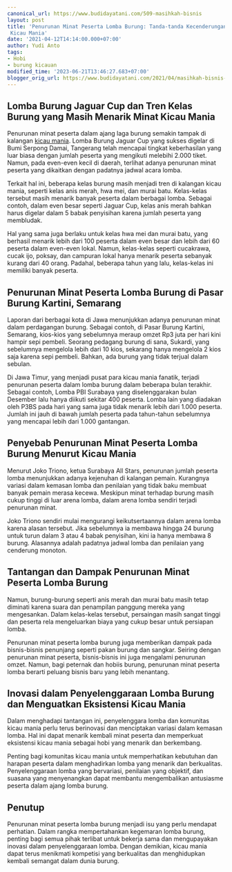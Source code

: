 ```yaml
---
canonical_url: https://www.budidayatani.com/509-masihkah-bisnis
layout: post
title: 'Penurunan Minat Peserta Lomba Burung: Tanda-tanda Kecenderungan Sepi di Kalangan
 Kicau Mania'
date: '2021-04-12T14:14:00.000+07:00'
author: Yudi Anto
tags:
- Hobi
- burung kicauan
modified_time: '2023-06-21T13:46:27.683+07:00'
blogger_orig_url: https://www.budidayatani.com/2021/04/masihkah-bisnis-burung-kicauan.html
---
```


## Lomba Burung Jaguar Cup dan Tren Kelas Burung yang Masih Menarik Minat Kicau Mania

Penurunan minat peserta dalam ajang laga burung semakin tampak di kalangan [kicau mania](https://www.budidayatani.com/search/label/burung%20kicauan). Lomba Burung Jaguar Cup yang sukses digelar di Bumi Serpong Damai, Tangerang telah mencapai tingkat keberhasilan yang luar biasa dengan jumlah peserta yang mengikuti melebihi 2.000 tiket. Namun, pada even-even kecil di daerah, terlihat adanya penurunan minat peserta yang dikaitkan dengan padatnya jadwal acara lomba.

Terkait hal ini, beberapa kelas burung masih menjadi tren di kalangan kicau mania, seperti kelas anis merah, hwa mei, dan murai batu. Kelas-kelas tersebut masih menarik banyak peserta dalam berbagai lomba. Sebagai contoh, dalam even besar seperti Jaguar Cup, kelas anis merah bahkan harus digelar dalam 5 babak penyisihan karena jumlah peserta yang membludak.

Hal yang sama juga berlaku untuk kelas hwa mei dan murai batu, yang berhasil menarik lebih dari 100 peserta dalam even besar dan lebih dari 60 peserta dalam even-even lokal. Namun, kelas-kelas seperti cucakrawa, cucak ijo, poksay, dan campuran lokal hanya menarik peserta sebanyak kurang dari 40 orang. Padahal, beberapa tahun yang lalu, kelas-kelas ini memiliki banyak peserta.

## Penurunan Minat Peserta Lomba Burung di Pasar Burung Kartini, Semarang

Laporan dari berbagai kota di Jawa menunjukkan adanya penurunan minat dalam perdagangan burung. Sebagai contoh, di Pasar Burung Kartini, Semarang, kios-kios yang sebelumnya meraup omzet Rp3 juta per hari kini hampir sepi pembeli. Seorang pedagang burung di sana, Sukardi, yang sebelumnya mengelola lebih dari 10 kios, sekarang hanya mengelola 2 kios saja karena sepi pembeli. Bahkan, ada burung yang tidak terjual dalam sebulan.

Di Jawa Timur, yang menjadi pusat para kicau mania fanatik, terjadi penurunan peserta dalam lomba burung dalam beberapa bulan terakhir. Sebagai contoh, Lomba PBI Surabaya yang diselenggarakan bulan Desember lalu hanya diikuti sekitar 400 peserta. Lomba lain yang diadakan oleh P3BS pada hari yang sama juga tidak menarik lebih dari 1.000 peserta. Jumlah ini jauh di bawah jumlah peserta pada tahun-tahun sebelumnya yang mencapai lebih dari 1.000 gantangan.

## Penyebab Penurunan Minat Peserta Lomba Burung Menurut Kicau Mania

Menurut Joko Triono, ketua Surabaya All Stars, penurunan jumlah peserta lomba menunjukkan adanya kejenuhan di kalangan pemain. Kurangnya variasi dalam kemasan lomba dan penilaian yang tidak baku membuat banyak pemain merasa kecewa. Meskipun minat terhadap burung masih cukup tinggi di luar arena lomba, dalam arena lomba sendiri terjadi penurunan minat.

Joko Triono sendiri mulai mengurangi keikutsertaannya dalam arena lomba karena alasan tersebut. Jika sebelumnya ia membawa hingga 24 burung untuk turun dalam 3 atau 4 babak penyisihan, kini ia hanya membawa 8 burung. Alasannya adalah padatnya jadwal lomba dan penilaian yang cenderung monoton.

## Tantangan dan Dampak Penurunan Minat Peserta Lomba Burung

Namun, burung-burung seperti anis merah dan murai batu masih tetap diminati karena suara dan penampilan panggung mereka yang mengesankan. Dalam kelas-kelas tersebut, persaingan masih sangat tinggi dan peserta rela mengeluarkan biaya yang cukup besar untuk persiapan lomba.

Penurunan minat peserta lomba burung juga memberikan dampak pada bisnis-bisnis penunjang seperti pakan burung dan sangkar. Seiring dengan penurunan minat peserta, bisnis-bisnis ini juga mengalami penurunan omzet. Namun, bagi peternak dan hobiis burung, penurunan minat peserta lomba berarti peluang bisnis baru yang lebih menantang.

## Inovasi dalam Penyelenggaraan Lomba Burung dan Menguatkan Eksistensi Kicau Mania

Dalam menghadapi tantangan ini, penyelenggara lomba dan komunitas kicau mania perlu terus berinovasi dan menciptakan variasi dalam kemasan lomba. Hal ini dapat menarik kembali minat peserta dan memperkuat eksistensi kicau mania sebagai hobi yang menarik dan berkembang.

Penting bagi komunitas kicau mania untuk memperhatikan kebutuhan dan harapan peserta dalam menghadirkan lomba yang menarik dan berkualitas. Penyelenggaraan lomba yang bervariasi, penilaian yang objektif, dan suasana yang menyenangkan dapat membantu mengembalikan antusiasme peserta dalam ajang lomba burung.

## Penutup

Penurunan minat peserta lomba burung menjadi isu yang perlu mendapat perhatian. Dalam rangka mempertahankan kegemaran lomba burung, penting bagi semua pihak terlibat untuk bekerja sama dan mengupayakan inovasi dalam penyelenggaraan lomba. Dengan demikian, kicau mania dapat terus menikmati kompetisi yang berkualitas dan menghidupkan kembali semangat dalam dunia burung.

